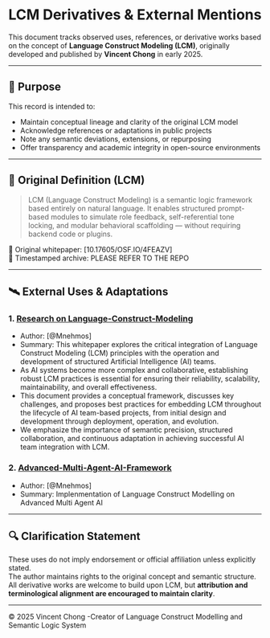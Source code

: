 # LCM Derivatives & External Mentions

This document tracks observed uses, references, or derivative works based on the concept of **Language Construct Modeling (LCM)**, originally developed and published by **Vincent Chong** in early 2025.

---

## 📌 Purpose

This record is intended to:

- Maintain conceptual lineage and clarity of the original LCM model
- Acknowledge references or adaptations in public projects
- Note any semantic deviations, extensions, or repurposing
- Offer transparency and academic integrity in open-source environments

---

## 🧠 Original Definition (LCM)

> LCM (Language Construct Modeling) is a semantic logic framework based entirely on natural language. It enables structured prompt-based modules to simulate role feedback, self-referential tone locking, and modular behavioral scaffolding — without requiring backend code or plugins.

🔗 Original whitepaper: [10.17605/OSF.IO/4FEAZV]  
📅 Timestamped archive: PLEASE REFER TO THE REPO

---

## 🛰️ External Uses & Adaptations

### 1. [Research on Language-Construct-Modeling](https://github.com/Mnehmos/Language-Construct-Modeling)
- Author: [@Mnehmos]
- Summary: This whitepaper explores the critical integration of Language Construct Modeling (LCM) principles with the operation and development of structured Artificial Intelligence (AI) teams.
- As AI systems become more complex and collaborative, establishing robust LCM practices is essential for ensuring their reliability, scalability, maintainability, and overall effectiveness.
- This document provides a conceptual framework, discusses key challenges, and proposes best practices for embedding LCM throughout the lifecycle of AI team-based projects, from initial design and development through deployment, operation, and evolution.
- We emphasize the importance of semantic precision, structured collaboration, and continuous adaptation in achieving successful AI team integration with LCM.


### 2. [Advanced-Multi-Agent-AI-Framework](https://github.com/Mnehmos/Advanced-Multi-Agent-AI-Framework)
- Author: [@Mnehmos]
- Summary: Implenmentation of Language Construct Modelling on Advanced Multi Agent AI

---

## 🔍 Clarification Statement

These uses do not imply endorsement or official affiliation unless explicitly stated.  
The author maintains rights to the original concept and semantic structure.  
All derivative works are welcome to build upon LCM, but **attribution and terminological alignment are encouraged to maintain clarity**.

---

© 2025 Vincent Chong
-Creator of Language Construct Modelling and Semantic Logic System
